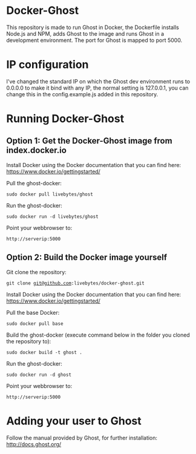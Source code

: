 # Docker-Ghost
This repository is made to run Ghost in Docker, the Dockerfile installs Node.js and NPM, adds Ghost to the image and runs Ghost in a development environment. The port for Ghost is mapped to port 5000.

# IP configuration
I've changed the standard IP on which the Ghost dev environment runs to 0.0.0.0 to make it bind with any IP, the normal setting is 127.0.0.1, you can change this in the config.example.js added in this repository.

# Running Docker-Ghost

## Option 1: Get the Docker-Ghost image from index.docker.io
Install Docker using the Docker documentation that you can find here: https://www.docker.io/gettingstarted/

Pull the ghost-docker:

<code>sudo docker pull livebytes/ghost</code>

Run the ghost-docker:

<code>sudo docker run -d livebytes/ghost</code>

Point your webbrowser to:

<code>http://serverip:5000</code>

## Option 2: Build the Docker image yourself
Git clone the repository: 

<code>git clone git@github.com:livebytes/docker-ghost.git</code>

Install Docker using the Docker documentation that you can find here: https://www.docker.io/gettingstarted/

Pull the base Docker:

<code>sudo docker pull base</code>

Build the ghost-docker (execute command below in the folder you cloned the repository to):

<code>sudo docker build -t ghost .</code>

Run the ghost-docker:

<code>sudo docker run -d ghost</code>

Point your webbrowser to:

<code>http://serverip:5000</code>

# Adding your user to Ghost
Follow the manual provided by Ghost, for further installation: http://docs.ghost.org/
